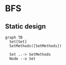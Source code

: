 # BFS

## Static design

```mermaid
graph TB
  Set[Set]
  SetMethods([SetMethods])

  Set ..-> SetMethods
  Node --o Set
```
